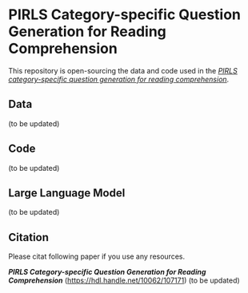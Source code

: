 # PIRLS Category-specific Question Generation for Reading Comprehension
This repository is open-sourcing the data and code used in the [*PIRLS category-specific question generation for reading comprehension*](https://hdl.handle.net/10062/107171).

## Data
(to be updated)

## Code
(to be updated)

## Large Language Model
(to be updated)

## Citation
Please citat following paper if you use any resources.

***PIRLS Category-specific Question Generation for Reading Comprehension*** (https://hdl.handle.net/10062/107171)
(to be updated)
